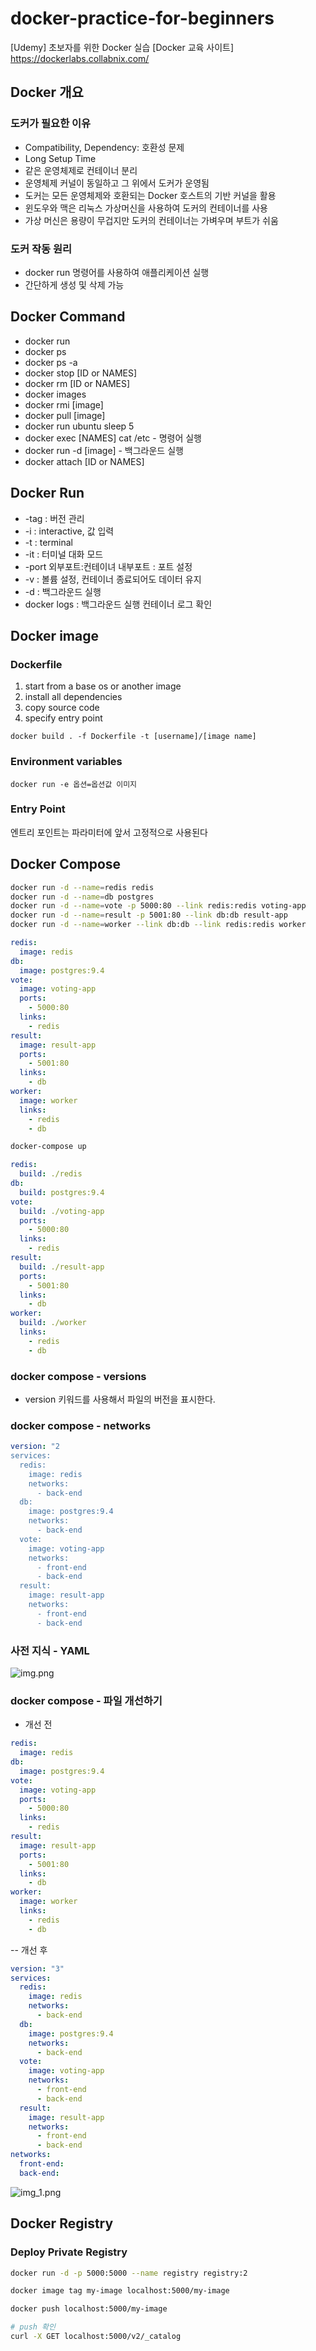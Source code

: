# docker-practice-for-beginners

[Udemy] 초보자를 위한 Docker 실습
[Docker 교육 사이트] https://dockerlabs.collabnix.com/

## Docker 개요

### 도커가 필요한 이유

- Compatibility, Dependency: 호환성 문제
- Long Setup Time
- 같은 운영체제로 컨테이너 분리
- 운영체제 커널이 동일하고 그 위에서 도커가 운영됨
- 도커는 모든 운영체제와 호환되는 Docker 호스트의 기반 커널을 활용
- 윈도우와 맥은 리눅스 가상머신을 사용하여 도커의 컨테이너를 사용
- 가상 머신은 용량이 무겁지만 도커의 컨테이너는 가벼우며 부트가 쉬움

### 도커 작동 원리

- docker run 명령어를 사용하여 애플리케이션 실행
- 간단하게 생성 및 삭제 가능

## Docker Command

- docker run
- docker ps
- docker ps -a
- docker stop [ID or NAMES]
- docker rm [ID or NAMES]
- docker images
- docker rmi [image]
- docker pull [image]
- docker run ubuntu sleep 5
- docker exec [NAMES] cat /etc - 명령어 실행
- docker run -d [image] - 백그라운드 실행
- docker attach [ID or NAMES]

## Docker Run

- -tag : 버전 관리
- -i : interactive, 값 입력
- -t : terminal
- -it : 터미널 대화 모드
- -port 외부포트:컨테이녀 내부포트 : 포트 설정
- -v : 볼륨 설정, 컨테이너 종료되어도 데이터 유지
- -d : 백그라운드 실행
- docker logs : 백그라운드 실행 컨테이너 로그 확인

## Docker image

### Dockerfile

1. start from a base os or another image
2. install all dependencies
3. copy source code
4. specify entry point

```
docker build . -f Dockerfile -t [username]/[image name]
```

### Environment variables

```
docker run -e 옵션=옵션값 이미지
```

### Entry Point

엔트리 포인트는 파라미터에 앞서 고정적으로 사용된다

## Docker Compose

```bash
docker run -d --name=redis redis
docker run -d --name=db postgres
docker run -d --name=vote -p 5000:80 --link redis:redis voting-app
docker run -d --name=result -p 5001:80 --link db:db result-app
docker run -d --name=worker --link db:db --link redis:redis worker
```

```yaml
redis:
  image: redis
db:
  image: postgres:9.4
vote:
  image: voting-app
  ports:
    - 5000:80
  links:
    - redis
result:
  image: result-app
  ports:
    - 5001:80
  links:
    - db
worker:
  image: worker
  links:
    - redis
    - db 
```

```bash
docker-compose up
```

```yaml
redis:
  build: ./redis
db:
  build: postgres:9.4
vote:
  build: ./voting-app
  ports:
    - 5000:80
  links:
    - redis
result:
  build: ./result-app
  ports:
    - 5001:80
  links:
    - db
worker:
  build: ./worker
  links:
    - redis
    - db 
```

### docker compose - versions

- version 키워드를 사용해서 파일의 버전을 표시한다.

### docker compose - networks

```yaml
version: "2
services:
  redis:
    image: redis
    networks:
      - back-end
  db:
    image: postgres:9.4
    networks:
      - back-end
  vote:
    image: voting-app
    networks:
      - front-end
      - back-end
  result:
    image: result-app
    networks:
      - front-end
      - back-end
```

### 사전 지식 - YAML

![img.png](img.png)

### docker compose - 파일 개선하기

- 개선 전

```yaml
redis:
  image: redis
db:
  image: postgres:9.4
vote:
  image: voting-app
  ports:
    - 5000:80
  links:
    - redis
result:
  image: result-app
  ports:
    - 5001:80
  links:
    - db
worker:
  image: worker
  links:
    - redis
    - db 
```

-- 개선 후

```yaml
version: "3"
services:
  redis:
    image: redis
    networks:
      - back-end
  db:
    image: postgres:9.4
    networks:
      - back-end
  vote:
    image: voting-app
    networks:
      - front-end
      - back-end
  result:
    image: result-app
    networks:
      - front-end
      - back-end
networks:
  front-end:
  back-end:
```

![img_1.png](img_1.png)

## Docker Registry

### Deploy Private Registry

```bash
docker run -d -p 5000:5000 --name registry registry:2

docker image tag my-image localhost:5000/my-image

docker push localhost:5000/my-image

# push 확인
curl -X GET localhost:5000/v2/_catalog
```

